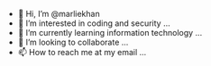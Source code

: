 - 👋 Hi, I’m @marliekhan
- 👀 I’m interested in coding and security ...
- 🌱 I’m currently learning information technology ...
- 💞️ I’m looking to collaborate ...
- 📫 How to reach me at my email ...

<!---
marliekhan/marliekhan is a ✨ special ✨ repository because its `README.md` (this file) appears on your GitHub profile.
You can click the Preview link to take a look at your changes.
--->
